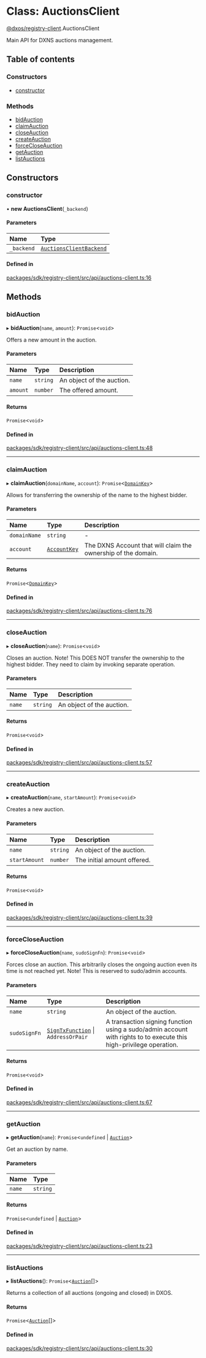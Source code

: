 # Class: AuctionsClient

[@dxos/registry-client](../modules/dxos_registry_client.md).AuctionsClient

Main API for DXNS auctions management.

## Table of contents

### Constructors

- [constructor](dxos_registry_client.AuctionsClient.md#constructor)

### Methods

- [bidAuction](dxos_registry_client.AuctionsClient.md#bidauction)
- [claimAuction](dxos_registry_client.AuctionsClient.md#claimauction)
- [closeAuction](dxos_registry_client.AuctionsClient.md#closeauction)
- [createAuction](dxos_registry_client.AuctionsClient.md#createauction)
- [forceCloseAuction](dxos_registry_client.AuctionsClient.md#forcecloseauction)
- [getAuction](dxos_registry_client.AuctionsClient.md#getauction)
- [listAuctions](dxos_registry_client.AuctionsClient.md#listauctions)

## Constructors

### constructor

• **new AuctionsClient**(`_backend`)

#### Parameters

| Name | Type |
| :------ | :------ |
| `_backend` | [`AuctionsClientBackend`](../interfaces/dxos_registry_client.AuctionsClientBackend.md) |

#### Defined in

[packages/sdk/registry-client/src/api/auctions-client.ts:16](https://github.com/dxos/dxos/blob/32ae9b579/packages/sdk/registry-client/src/api/auctions-client.ts#L16)

## Methods

### bidAuction

▸ **bidAuction**(`name`, `amount`): `Promise`<`void`\>

Offers a new amount in the auction.

#### Parameters

| Name | Type | Description |
| :------ | :------ | :------ |
| `name` | `string` | An object of the auction. |
| `amount` | `number` | The offered amount. |

#### Returns

`Promise`<`void`\>

#### Defined in

[packages/sdk/registry-client/src/api/auctions-client.ts:48](https://github.com/dxos/dxos/blob/32ae9b579/packages/sdk/registry-client/src/api/auctions-client.ts#L48)

___

### claimAuction

▸ **claimAuction**(`domainName`, `account`): `Promise`<[`DomainKey`](dxos_registry_client.DomainKey.md)\>

Allows for transferring the ownership of the name to the highest bidder.

#### Parameters

| Name | Type | Description |
| :------ | :------ | :------ |
| `domainName` | `string` | - |
| `account` | [`AccountKey`](dxos_registry_client.AccountKey.md) | The DXNS Account that will claim the ownership of the domain. |

#### Returns

`Promise`<[`DomainKey`](dxos_registry_client.DomainKey.md)\>

#### Defined in

[packages/sdk/registry-client/src/api/auctions-client.ts:76](https://github.com/dxos/dxos/blob/32ae9b579/packages/sdk/registry-client/src/api/auctions-client.ts#L76)

___

### closeAuction

▸ **closeAuction**(`name`): `Promise`<`void`\>

Closes an auction. Note! This DOES NOT transfer the ownership to the highest bidder. They need to claim
by invoking separate operation.

#### Parameters

| Name | Type | Description |
| :------ | :------ | :------ |
| `name` | `string` | An object of the auction. |

#### Returns

`Promise`<`void`\>

#### Defined in

[packages/sdk/registry-client/src/api/auctions-client.ts:57](https://github.com/dxos/dxos/blob/32ae9b579/packages/sdk/registry-client/src/api/auctions-client.ts#L57)

___

### createAuction

▸ **createAuction**(`name`, `startAmount`): `Promise`<`void`\>

Creates a new auction.

#### Parameters

| Name | Type | Description |
| :------ | :------ | :------ |
| `name` | `string` | An object of the auction. |
| `startAmount` | `number` | The initial amount offered. |

#### Returns

`Promise`<`void`\>

#### Defined in

[packages/sdk/registry-client/src/api/auctions-client.ts:39](https://github.com/dxos/dxos/blob/32ae9b579/packages/sdk/registry-client/src/api/auctions-client.ts#L39)

___

### forceCloseAuction

▸ **forceCloseAuction**(`name`, `sudoSignFn`): `Promise`<`void`\>

Forces close an auction. This arbitrarily closes the ongoing auction even its time is not reached yet.
Note! This is reserved to sudo/admin accounts.

#### Parameters

| Name | Type | Description |
| :------ | :------ | :------ |
| `name` | `string` | An object of the auction. |
| `sudoSignFn` | [`SignTxFunction`](../modules/dxos_registry_client.md#signtxfunction) \| `AddressOrPair` | A transaction signing function using a sudo/admin account with rights to to execute this high-privilege operation. |

#### Returns

`Promise`<`void`\>

#### Defined in

[packages/sdk/registry-client/src/api/auctions-client.ts:67](https://github.com/dxos/dxos/blob/32ae9b579/packages/sdk/registry-client/src/api/auctions-client.ts#L67)

___

### getAuction

▸ **getAuction**(`name`): `Promise`<`undefined` \| [`Auction`](../interfaces/dxos_registry_client.Auction.md)\>

Get an auction by name.

#### Parameters

| Name | Type |
| :------ | :------ |
| `name` | `string` |

#### Returns

`Promise`<`undefined` \| [`Auction`](../interfaces/dxos_registry_client.Auction.md)\>

#### Defined in

[packages/sdk/registry-client/src/api/auctions-client.ts:23](https://github.com/dxos/dxos/blob/32ae9b579/packages/sdk/registry-client/src/api/auctions-client.ts#L23)

___

### listAuctions

▸ **listAuctions**(): `Promise`<[`Auction`](../interfaces/dxos_registry_client.Auction.md)[]\>

Returns a collection of all auctions (ongoing and closed) in DXOS.

#### Returns

`Promise`<[`Auction`](../interfaces/dxos_registry_client.Auction.md)[]\>

#### Defined in

[packages/sdk/registry-client/src/api/auctions-client.ts:30](https://github.com/dxos/dxos/blob/32ae9b579/packages/sdk/registry-client/src/api/auctions-client.ts#L30)

